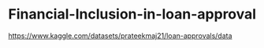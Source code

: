 # Financial-Inclusion-in-loan-approval

https://www.kaggle.com/datasets/prateekmaj21/loan-approvals/data
